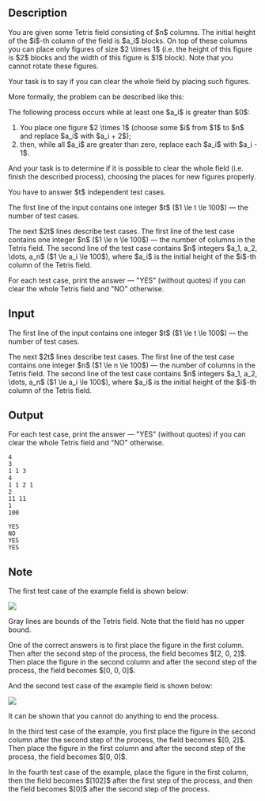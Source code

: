 ## Description

<div><p>You are given some Tetris field consisting of $n$ columns. The initial height of the $i$-th column of the field is $a_i$ blocks. On top of these columns you can place <span class="tex-font-style-bf">only</span> figures of size $2 \times 1$ (i.e. the height of this figure is $2$ blocks and the width of this figure is $1$ block). Note that you <span class="tex-font-style-bf">cannot</span> rotate these figures.</p><p>Your task is to say if you can clear the whole field by placing such figures.</p><p>More formally, the problem can be described like this:</p><p>The following process occurs while <span class="tex-font-style-bf">at least one $a_i$ is greater than $0$</span>:</p><ol> <li> You place one figure $2 \times 1$ (choose some $i$ from $1$ to $n$ and replace $a_i$ with $a_i + 2$); </li><li> then, while all $a_i$ are greater than zero, replace each $a_i$ with $a_i - 1$. </li></ol><p>And your task is to determine if it is possible to clear the whole field (i.e. finish the described process), choosing the places for new figures properly.</p><p>You have to answer $t$ independent test cases.</p></div><div class="input-specification"><p>The first line of the input contains one integer $t$ ($1 \le t \le 100$) — the number of test cases.</p><p>The next $2t$ lines describe test cases. The first line of the test case contains one integer $n$ ($1 \le n \le 100$) — the number of columns in the Tetris field. The second line of the test case contains $n$ integers $a_1, a_2, \dots, a_n$ ($1 \le a_i \le 100$), where $a_i$ is the initial height of the $i$-th column of the Tetris field.</p></div><div class="output-specification"><p>For each test case, print the answer — "<span class="tex-font-style-tt">YES</span>" (without quotes) if you can clear the whole Tetris field and "<span class="tex-font-style-tt">NO</span>" otherwise.</p></div>

## Input

<p>The first line of the input contains one integer $t$ ($1 \le t \le 100$) — the number of test cases.</p><p>The next $2t$ lines describe test cases. The first line of the test case contains one integer $n$ ($1 \le n \le 100$) — the number of columns in the Tetris field. The second line of the test case contains $n$ integers $a_1, a_2, \dots, a_n$ ($1 \le a_i \le 100$), where $a_i$ is the initial height of the $i$-th column of the Tetris field.</p>

## Output

<p>For each test case, print the answer — "<span class="tex-font-style-tt">YES</span>" (without quotes) if you can clear the whole Tetris field and "<span class="tex-font-style-tt">NO</span>" otherwise.</p>





```input1
4
3
1 1 3
4
1 1 2 1
2
11 11
1
100
```




```output1
YES
NO
YES
YES
```



## Note

<p>The first test case of the example field is shown below:</p><p><img class="tex-graphics" src="file://TYFghIBT.png" style="max-width: 100.0%;max-height: 100.0%;"></p><p>Gray lines are bounds of the Tetris field. Note that the field has no upper bound.</p><p>One of the correct answers is to first place the figure in the first column. Then after the second step of the process, the field becomes $[2, 0, 2]$. Then place the figure in the second column and after the second step of the process, the field becomes $[0, 0, 0]$.</p><p>And the second test case of the example field is shown below:</p><p><img class="tex-graphics" src="file://7YtlmewE.png" style="max-width: 100.0%;max-height: 100.0%;"></p><p>It can be shown that you cannot do anything to end the process.</p><p>In the third test case of the example, you first place the figure in the second column after the second step of the process, the field becomes $[0, 2]$. Then place the figure in the first column and after the second step of the process, the field becomes $[0, 0]$.</p><p>In the fourth test case of the example, place the figure in the first column, then the field becomes $[102]$ after the first step of the process, and then the field becomes $[0]$ after the second step of the process.</p>
